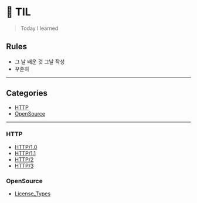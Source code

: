# 📝 TIL
> Today I learned

## Rules
* 그 날 배운 것 그날 작성
* 꾸준히
---
## Categories
* [HTTP](#http)
* [OpenSource](#)

---

### HTTP
- [HTTP/1.0](HTTP/HTTP1.0.md)
- [HTTP/1.1](HTTP/HTTP1.1.md)
- [HTTP/2](HTTP/HTTP2.md)
- [HTTP/3](HTTP/HTTP3.md)

### OpenSource
- [License_Types](OpenSource/License_Types.md)